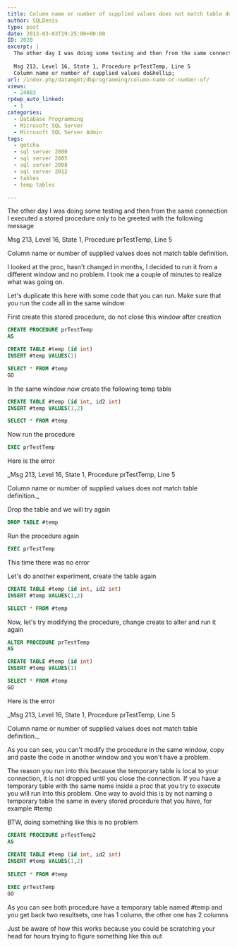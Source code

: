 ```yaml
---
title: Column name or number of supplied values does not match table definition when dealing with temp tables
author: SQLDenis
type: post
date: 2013-03-03T19:25:00+00:00
ID: 2020
excerpt: |
  The other day I was doing some testing and then from the same connection I executed a stored procedure only to be greeted with the following message
  
  Msg 213, Level 16, State 1, Procedure prTestTemp, Line 5
  Column name or number of supplied values do&hellip;
url: /index.php/datamgmt/dbprogramming/column-name-or-number-of/
views:
  - 24083
rp4wp_auto_linked:
  - 1
categories:
  - Database Programming
  - Microsoft SQL Server
  - Microsoft SQL Server Admin
tags:
  - gotcha
  - sql server 2000
  - sql server 2005
  - sql server 2008
  - sql server 2012
  - tables
  - temp tables

---
```

The other day I was doing some testing and then from the same connection I executed a stored procedure only to be greeted with the following message

Msg 213, Level 16, State 1, Procedure prTestTemp, Line 5
  
Column name or number of supplied values does not match table definition.

I looked at the proc, hasn't changed in months, I decided to run it from a different window and no problem. I took me a couple of minutes to realize what was going on.

Let's duplicate this here with some code that you can run. Make sure that you run the code all in the same window

First create this stored procedure, do not close this window after creation

```sql
CREATE PROCEDURE prTestTemp
AS

CREATE TABLE #temp (id int)
INSERT #temp VALUES(1)

SELECT * FROM #temp
GO
```

In the same window now create the following temp table

```sql
CREATE TABLE #temp (id int, id2 int)
INSERT #temp VALUES(1,2)

SELECT * FROM #temp
```

Now run the procedure

```sql
EXEC prTestTemp
```

Here is the error
  
_Msg 213, Level 16, State 1, Procedure prTestTemp, Line 5
  
Column name or number of supplied values does not match table definition._

Drop the table and we will try again

```sql
DROP TABLE #temp
```

Run the procedure again

```sql
EXEC prTestTemp
```

This time there was no error

Let's do another experiment, create the table again

```sql
CREATE TABLE #temp (id int, id2 int)
INSERT #temp VALUES(1,2)

SELECT * FROM #temp
```

Now, let's try modifying the procedure, change create to alter and run it again

```sql
ALTER PROCEDURE prTestTemp
AS

CREATE TABLE #temp (id int)
INSERT #temp VALUES(1)

SELECT * FROM #temp
GO
```

Here is the error
  
_Msg 213, Level 16, State 1, Procedure prTestTemp, Line 5
  
Column name or number of supplied values does not match table definition._

As you can see, you can't modify the procedure in the same window, copy and paste the code in another window and you won't have a problem.

The reason you run into this because the temporary table is local to your connection, it is not dropped until you close the connection. If you have a temporary table with the same name inside a proc that you try to execute you will run into this problem. One way to avoid this is by not naming a temporary table the same in every stored procedure that you have, for example #temp

BTW, doing something like this is no problem

```sql
CREATE PROCEDURE prTestTemp2
AS
 
CREATE TABLE #temp (id int, id2 int)
INSERT #temp VALUES(1,2)
 
SELECT * FROM #temp

EXEC prTestTemp
GO
```

As you can see both procedure have a temporary table named #temp and you get back two resultsets, one has 1 column, the other one has 2 columns

Just be aware of how this works because you could be scratching your head for hours trying to figure something like this out